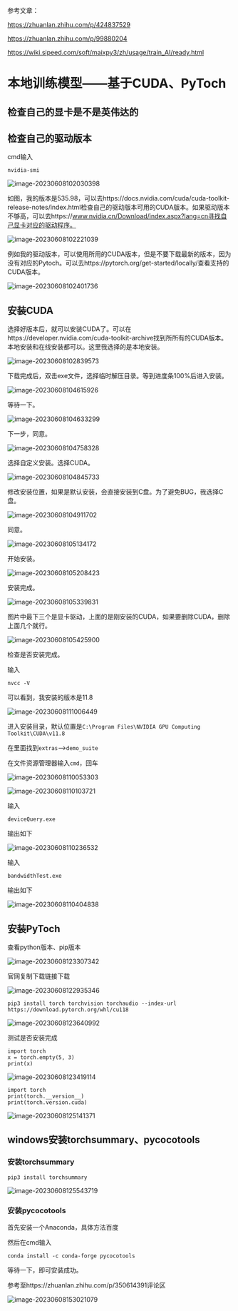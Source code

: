 参考文章：

https://zhuanlan.zhihu.com/p/424837529

https://zhuanlan.zhihu.com/p/99880204

https://wiki.sipeed.com/soft/maixpy3/zh/usage/train_AI/ready.html

# 本地训练模型——基于CUDA、PyToch

## 检查自己的显卡是不是英伟达的

## 检查自己的驱动版本

cmd输入

~~~
nvidia-smi
~~~

![image-20230608102030398](assets/image-20230608102030398.png)

如图，我的版本是535.98，可以去https://docs.nvidia.com/cuda/cuda-toolkit-release-notes/index.html检查自己的驱动版本可用的CUDA版本。如果驱动版本不够高，可以去https://www.nvidia.cn/Download/index.aspx?lang=cn寻找自己显卡对应的驱动程序。

![image-20230608102221039](assets/image-20230608102221039-16861909420501.png)

例如我的驱动版本，可以使用所用的CUDA版本，但是不要下载最新的版本，因为没有对应的Pytoch。可以去https://pytorch.org/get-started/locally/查看支持的CUDA版本。

![image-20230608102401736](assets/image-20230608102401736.png)

## 安装CUDA

选择好版本后，就可以安装CUDA了。可以在https://developer.nvidia.com/cuda-toolkit-archive找到所所有的CUDA版本。本地安装和在线安装都可以。这里我选择的是本地安装。

![image-20230608102839573](assets/image-20230608102839573.png)

下载完成后，双击exe文件，选择临时解压目录。等到进度条100%后进入安装。

![image-20230608104615926](assets/image-20230608104615926.png)

等待一下。

![image-20230608104633299](assets/image-20230608104633299.png)

下一步，同意。

![image-20230608104758328](assets/image-20230608104758328.png)

选择自定义安装。选择CUDA。

![image-20230608104845733](assets/image-20230608104845733.png)

修改安装位置，如果是默认安装，会直接安装到C盘。为了避免BUG，我选择C盘。

![image-20230608104911702](assets/image-20230608104911702.png)

同意。

![image-20230608105134172](assets/image-20230608105134172.png)

开始安装。

![image-20230608105208423](assets/image-20230608105208423.png)

安装完成。

![image-20230608105339831](assets/image-20230608105339831.png)

图片中最下三个是显卡驱动，上面的是刚安装的CUDA，如果要删除CUDA，删除上面几个就行。

![image-20230608105425900](assets/image-20230608105425900.png)

检查是否安装完成。

输入

```
nvcc -V
```

可以看到，我安装的版本是11.8

![image-20230608111006449](assets/image-20230608111006449.png)

进入安装目录，默认位置是`C:\Program Files\NVIDIA GPU Computing Toolkit\CUDA\v11.8`

在里面找到`extras`-->`demo_suite`

在文件资源管理器输入`cmd`，回车

![image-20230608110053303](assets/image-20230608110053303.png)

![image-20230608110103721](assets/image-20230608110103721.png)

输入

```
deviceQuery.exe
```

输出如下

![image-20230608110236532](assets/image-20230608110236532.png)

输入

```
bandwidthTest.exe
```

输出如下

![image-20230608110404838](assets/image-20230608110404838.png)

## 安装PyToch

查看python版本、pip版本

![image-20230608123307342](assets/image-20230608123307342.png)

官网复制下载链接下载

![image-20230608122935346](assets/image-20230608122935346.png)

```
pip3 install torch torchvision torchaudio --index-url https://download.pytorch.org/whl/cu118
```

![image-20230608123640992](assets/image-20230608123640992.png)

测试是否安装完成

```
import torch 
x = torch.empty(5, 3) 
print(x) 
```

![image-20230608123419114](assets/image-20230608123419114.png)

```
import torch
print(torch.__version__)
print(torch.version.cuda)
```

![image-20230608125141371](assets/image-20230608125141371.png)

## windows安装torchsummary、pycocotools

### 安装torchsummary

```
pip3 install torchsummary
```

![image-20230608125543719](assets/image-20230608125543719.png)

### 安装pycocotools

首先安装一个Anaconda，具体方法百度

然后在cmd输入

```
conda install -c conda-forge pycocotools
```

等待一下，即可安装成功。

参考至https://zhuanlan.zhihu.com/p/350614391评论区

![image-20230608153021079](assets/image-20230608153021079.png)



